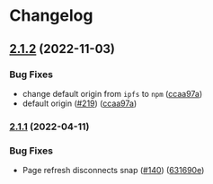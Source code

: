 # Changelog

## [2.1.2](https://github.com/ChainSafe/filsnap/compare/filsnap-adapter-v2.1.1...filsnap-adapter-v2.1.2) (2022-11-03)


### Bug Fixes

* change default origin from `ipfs` to `npm` ([ccaa97a](https://github.com/ChainSafe/filsnap/commit/ccaa97abbac21d463fef7c31d8a8067ab074d97b))
* default origin ([#219](https://github.com/ChainSafe/filsnap/issues/219)) ([ccaa97a](https://github.com/ChainSafe/filsnap/commit/ccaa97abbac21d463fef7c31d8a8067ab074d97b))

### [2.1.1](https://github.com/ChainSafe/filsnap/compare/filsnap-adapter-v2.1.0...filsnap-adapter-v2.1.1) (2022-04-11)


### Bug Fixes

* Page refresh disconnects snap ([#140](https://github.com/ChainSafe/filsnap/issues/140)) ([631690e](https://github.com/ChainSafe/filsnap/commit/631690e4b4cec8441275d035d4905d532cb65256))
